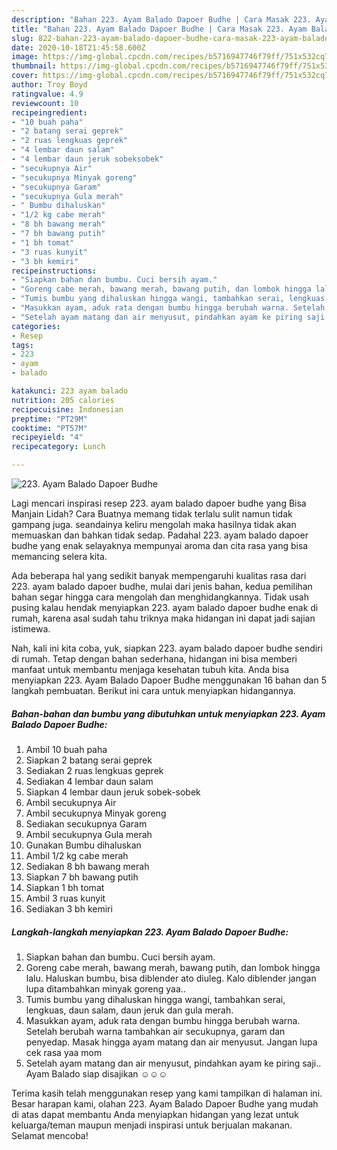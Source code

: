 ```yaml
---
description: "Bahan 223. Ayam Balado Dapoer Budhe | Cara Masak 223. Ayam Balado Dapoer Budhe Yang Mudah Dan Praktis"
title: "Bahan 223. Ayam Balado Dapoer Budhe | Cara Masak 223. Ayam Balado Dapoer Budhe Yang Mudah Dan Praktis"
slug: 822-bahan-223-ayam-balado-dapoer-budhe-cara-masak-223-ayam-balado-dapoer-budhe-yang-mudah-dan-praktis
date: 2020-10-18T21:45:58.600Z
image: https://img-global.cpcdn.com/recipes/b5716947746f79ff/751x532cq70/223-ayam-balado-dapoer-budhe-foto-resep-utama.jpg
thumbnail: https://img-global.cpcdn.com/recipes/b5716947746f79ff/751x532cq70/223-ayam-balado-dapoer-budhe-foto-resep-utama.jpg
cover: https://img-global.cpcdn.com/recipes/b5716947746f79ff/751x532cq70/223-ayam-balado-dapoer-budhe-foto-resep-utama.jpg
author: Troy Boyd
ratingvalue: 4.9
reviewcount: 10
recipeingredient:
- "10 buah paha"
- "2 batang serai geprek"
- "2 ruas lengkuas geprek"
- "4 lembar daun salam"
- "4 lembar daun jeruk sobeksobek"
- "secukupnya Air"
- "secukupnya Minyak goreng"
- "secukupnya Garam"
- "secukupnya Gula merah"
- " Bumbu dihaluskan"
- "1/2 kg cabe merah"
- "8 bh bawang merah"
- "7 bh bawang putih"
- "1 bh tomat"
- "3 ruas kunyit"
- "3 bh kemiri"
recipeinstructions:
- "Siapkan bahan dan bumbu. Cuci bersih ayam."
- "Goreng cabe merah, bawang merah, bawang putih, dan lombok hingga lalu. Haluskan bumbu, bisa diblender ato diuleg. Kalo diblender jangan lupa ditambahkan minyak goreng yaa.."
- "Tumis bumbu yang dihaluskan hingga wangi, tambahkan serai, lengkuas, daun salam, daun jeruk dan gula merah."
- "Masukkan ayam, aduk rata dengan bumbu hingga berubah warna. Setelah berubah warna tambahkan air secukupnya, garam dan penyedap. Masak hingga ayam matang dan air menyusut. Jangan lupa cek rasa yaa mom"
- "Setelah ayam matang dan air menyusut, pindahkan ayam ke piring saji.. Ayam Balado siap disajikan ☺☺☺"
categories:
- Resep
tags:
- 223
- ayam
- balado

katakunci: 223 ayam balado 
nutrition: 205 calories
recipecuisine: Indonesian
preptime: "PT29M"
cooktime: "PT57M"
recipeyield: "4"
recipecategory: Lunch

---
```



![223. Ayam Balado Dapoer Budhe](https://img-global.cpcdn.com/recipes/b5716947746f79ff/751x532cq70/223-ayam-balado-dapoer-budhe-foto-resep-utama.jpg)

Lagi mencari inspirasi resep 223. ayam balado dapoer budhe yang Bisa Manjain Lidah? Cara Buatnya memang tidak terlalu sulit namun tidak gampang juga. seandainya keliru mengolah maka hasilnya tidak akan memuaskan dan bahkan tidak sedap. Padahal 223. ayam balado dapoer budhe yang enak selayaknya mempunyai aroma dan cita rasa yang bisa memancing selera kita.



Ada beberapa hal yang sedikit banyak mempengaruhi kualitas rasa dari 223. ayam balado dapoer budhe, mulai dari jenis bahan, kedua pemilihan bahan segar hingga cara mengolah dan menghidangkannya. Tidak usah pusing kalau hendak menyiapkan 223. ayam balado dapoer budhe enak di rumah, karena asal sudah tahu triknya maka hidangan ini dapat jadi sajian istimewa.


Nah, kali ini kita coba, yuk, siapkan 223. ayam balado dapoer budhe sendiri di rumah. Tetap dengan bahan sederhana, hidangan ini bisa memberi manfaat untuk membantu menjaga kesehatan tubuh kita. Anda bisa menyiapkan 223. Ayam Balado Dapoer Budhe menggunakan 16 bahan dan 5 langkah pembuatan. Berikut ini cara untuk menyiapkan hidangannya.

<!--inarticleads1-->

##### Bahan-bahan dan bumbu yang dibutuhkan untuk menyiapkan 223. Ayam Balado Dapoer Budhe:

1. Ambil 10 buah paha
1. Siapkan 2 batang serai geprek
1. Sediakan 2 ruas lengkuas geprek
1. Sediakan 4 lembar daun salam
1. Siapkan 4 lembar daun jeruk sobek-sobek
1. Ambil secukupnya Air
1. Ambil secukupnya Minyak goreng
1. Sediakan secukupnya Garam
1. Ambil secukupnya Gula merah
1. Gunakan  Bumbu dihaluskan
1. Ambil 1/2 kg cabe merah
1. Sediakan 8 bh bawang merah
1. Siapkan 7 bh bawang putih
1. Siapkan 1 bh tomat
1. Ambil 3 ruas kunyit
1. Sediakan 3 bh kemiri




<!--inarticleads2-->

##### Langkah-langkah menyiapkan 223. Ayam Balado Dapoer Budhe:

1. Siapkan bahan dan bumbu. Cuci bersih ayam.
1. Goreng cabe merah, bawang merah, bawang putih, dan lombok hingga lalu. Haluskan bumbu, bisa diblender ato diuleg. Kalo diblender jangan lupa ditambahkan minyak goreng yaa..
1. Tumis bumbu yang dihaluskan hingga wangi, tambahkan serai, lengkuas, daun salam, daun jeruk dan gula merah.
1. Masukkan ayam, aduk rata dengan bumbu hingga berubah warna. Setelah berubah warna tambahkan air secukupnya, garam dan penyedap. Masak hingga ayam matang dan air menyusut. Jangan lupa cek rasa yaa mom
1. Setelah ayam matang dan air menyusut, pindahkan ayam ke piring saji.. Ayam Balado siap disajikan ☺☺☺




Terima kasih telah menggunakan resep yang kami tampilkan di halaman ini. Besar harapan kami, olahan 223. Ayam Balado Dapoer Budhe yang mudah di atas dapat membantu Anda menyiapkan hidangan yang lezat untuk keluarga/teman maupun menjadi inspirasi untuk berjualan makanan. Selamat mencoba!
